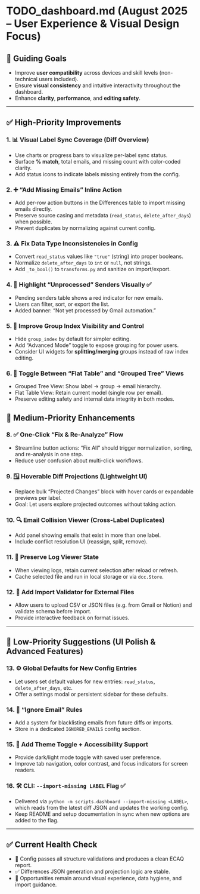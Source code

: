 # TODO_dashboard.md (August 2025 – User Experience & Visual Design Focus)

## 🎯 Guiding Goals

- Improve **user compatibility** across devices and skill levels (non-technical users included).
- Ensure **visual consistency** and intuitive interactivity throughout the dashboard.
- Enhance **clarity**, **performance**, and **editing safety**.

---

## ✅ High-Priority Improvements

### 1. 📊 Visual Label Sync Coverage (Diff Overview)

- Use charts or progress bars to visualize per-label sync status.
- Surface **% match**, total emails, and missing count with color-coded clarity.
- Add status icons to indicate labels missing entirely from the config.

### 2. ➕ “Add Missing Emails” Inline Action

- Add per-row action buttons in the Differences table to import missing emails directly.
- Preserve source casing and metadata (`read_status`, `delete_after_days`) when possible.
- Prevent duplicates by normalizing against current config.

### 3. ⚠️ Fix Data Type Inconsistencies in Config

- Convert `read_status` values like `"true"` (string) into proper booleans.
- Normalize `delete_after_days` to `int` or `null`, not strings.
- Add `_to_bool()` to `transforms.py` and sanitize on import/export.

### 4. 🚩 Highlight “Unprocessed” Senders Visually ✅

- Pending senders table shows a red indicator for new emails.
- Users can filter, sort, or export the list.
- Added banner: “Not yet processed by Gmail automation.”

### 5. 🧩 Improve Group Index Visibility and Control

- Hide `group_index` by default for simpler editing.
- Add “Advanced Mode” toggle to expose grouping for power users.
- Consider UI widgets for **splitting/merging** groups instead of raw index editing.

### 6. 🔀 Toggle Between “Flat Table” and “Grouped Tree” Views

- Grouped Tree View: Show label → group → email hierarchy.
- Flat Table View: Retain current model (single row per email).
- Preserve editing safety and internal data integrity in both modes.

## 🔶 Medium-Priority Enhancements

### 8. ✅ One-Click “Fix & Re-Analyze” Flow

- Streamline button actions: “Fix All” should trigger normalization, sorting, and re-analysis in one step.
- Reduce user confusion about multi-click workflows.

### 9. 🪟 Hoverable Diff Projections (Lightweight UI)

- Replace bulk “Projected Changes” block with hover cards or expandable previews per label.
- Goal: Let users explore projected outcomes without taking action.

### 10. 🔍 Email Collision Viewer (Cross-Label Duplicates)

- Add panel showing emails that exist in more than one label.
- Include conflict resolution UI (reassign, split, remove).

### 11. 💾 Preserve Log Viewer State

- When viewing logs, retain current selection after reload or refresh.
- Cache selected file and run in local storage or via `dcc.Store`.

### 12. 🧪 Add Import Validator for External Files

- Allow users to upload CSV or JSON files (e.g. from Gmail or Notion) and validate schema before import.
- Provide interactive feedback on format issues.

---

## 🧊 Low-Priority Suggestions (UI Polish & Advanced Features)

### 13. ⚙️ Global Defaults for New Config Entries

- Let users set default values for new entries: `read_status`, `delete_after_days`, etc.
- Offer a settings modal or persistent sidebar for these defaults.

### 14. 🧼 “Ignore Email” Rules

- Add a system for blacklisting emails from future diffs or imports.
- Store in a dedicated `IGNORED_EMAILS` config section.

### 15. 🌙 Add Theme Toggle + Accessibility Support

- Provide dark/light mode toggle with saved user preference.
- Improve tab navigation, color contrast, and focus indicators for screen readers.

### 16. 🛠️ CLI: `--import-missing LABEL` Flag ✅

- Delivered via `python -m scripts.dashboard --import-missing <LABEL>`, which
  reads from the latest diff JSON and updates the working config.
- Keep README and setup documentation in sync when new options are added to the
  flag.

---

## ✅ Current Health Check

- 🎉 Config passes all structure validations and produces a clean ECAQ report.
- ✅ Differences JSON generation and projection logic are stable.
- 🧩 Opportunities remain around visual experience, data hygiene, and import guidance.
